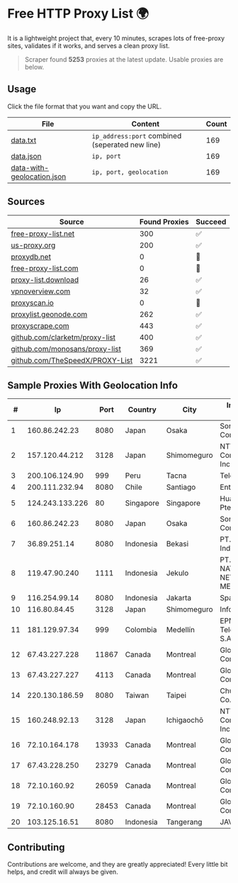 
# Free HTTP Proxy List 🌍

It is a lightweight project that, every 10 minutes, scrapes lots of free-proxy sites, validates if it works, and serves a clean proxy list.


> Scraper found **5253** proxies at the latest update. Usable proxies are below.

## Usage

Click the file format that you want and copy the URL.


|File|Content|Count|
|----|-------|-----|
|[data.txt](https://raw.githubusercontent.com/themiralay/Proxy-List-World/master/data.txt)|`ip_address:port` combined (seperated new line)|169|
|[data.json](https://raw.githubusercontent.com/themiralay/Proxy-List-World/master/data.json)|`ip, port`|169|
|[data-with-geolocation.json](https://raw.githubusercontent.com/themiralay/Proxy-List-World/master/data-with-geolocation.json)|`ip, port, geolocation`|169|

## Sources

|Source|Found Proxies|Succeed|
|------|-------------|-------|
|[free-proxy-list.net](https://free-proxy-list.net)|300|✅|
|[us-proxy.org](https://www.us-proxy.org)|200|✅|
|[proxydb.net](http://proxydb.net)|0|🚫|
|[free-proxy-list.com](https://free-proxy-list.com/?page=&port=&type%5B%5D=http&type%5B%5D=https&up_time=0&search=Search)|0|🚫|
|[proxy-list.download](https://www.proxy-list.download/HTTP)|26|✅|
|[vpnoverview.com](https://vpnoverview.com/privacy/anonymous-browsing/free-proxy-servers)|32|✅|
|[proxyscan.io](https://www.proxyscan.io)|0|🚫|
|[proxylist.geonode.com](https://proxylist.geonode.com/api/proxy-list?limit=300&page=1&sort_by=lastChecked&sort_type=desc&protocols=http,https)|262|✅|
|[proxyscrape.com](https://api.proxyscrape.com/v2/?request=displayproxies&protocol=http&timeout=10000&country=all&ssl=all&anonymity=all)|443|✅|
|[github.com/clarketm/proxy-list](https://raw.githubusercontent.com/clarketm/proxy-list/master/proxy-list-raw.txt)|400|✅|
|[github.com/monosans/proxy-list](https://raw.githubusercontent.com/monosans/proxy-list/main/proxies/http.txt)|369|✅|
|[github.com/TheSpeedX/PROXY-List](https://raw.githubusercontent.com/TheSpeedX/PROXY-List/master/http.txt)|3221|✅|


## Sample Proxies With Geolocation Info

|#|Ip|Port|Country|City|Internet Service Provider|
|-|--|----|-------|----|-------------------------|
|1|160.86.242.23|8080|Japan|Osaka|Sony Network Communications Inc|
|2|157.120.44.212|3128|Japan|Shimomeguro|NTT PC Communications, Inc.|
|3|200.106.124.90|999|Peru|Tacna|Telefonica del Peru|
|4|200.111.232.94|8080|Chile|Santiago|Entel Chile S.A.|
|5|124.243.133.226|80|Singapore|Singapore|Huawei International Pte. Ltd.|
|6|160.86.242.23|8080|Japan|Osaka|Sony Network Communications Inc|
|7|36.89.251.14|8080|Indonesia|Bekasi|PT. Telekomunikasi Indonesia|
|8|119.47.90.240|1111|Indonesia|Jekulo|PT. JAWA POS NATIONAL NETWORK MEDIALINK|
|9|116.254.99.14|8080|Indonesia|Jakarta|SpaceX Starlink|
|10|116.80.84.45|3128|Japan|Shimomeguro|InfoSphere|
|11|181.129.97.34|999|Colombia|Medellín|EPM Telecomunicaciones S.A. E.S.P.|
|12|67.43.227.228|11867|Canada|Montreal|GloboTech Communications|
|13|67.43.227.227|4113|Canada|Montreal|GloboTech Communications|
|14|220.130.186.59|8080|Taiwan|Taipei|Chunghwa Telecom Co., Ltd.|
|15|160.248.92.13|3128|Japan|Ichigaochō|NTT PC Communications, Inc.|
|16|72.10.164.178|13933|Canada|Montreal|GloboTech Communications|
|17|67.43.228.250|23279|Canada|Montreal|GloboTech Communications|
|18|72.10.160.92|26059|Canada|Montreal|GloboTech Communications|
|19|72.10.160.90|28453|Canada|Montreal|GloboTech Communications|
|20|103.125.16.51|8080|Indonesia|Tangerang|JAVAMEDIA|



## Contributing

Contributions are welcome, and they are greatly appreciated! Every
little bit helps, and credit will always be given.

